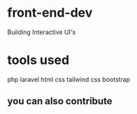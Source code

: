 # front-end-dev
Building Interactive UI's
# tools used
php 
laravel
html
css
tailwind css
bootstrap

## you can also contribute
